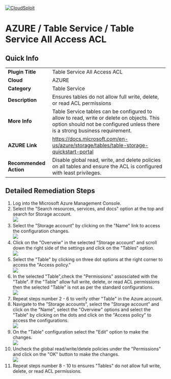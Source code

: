 [![CloudSploit](https://cloudsploit.com/img/logo-new-big-text-100.png "CloudSploit")](https://cloudsploit.com)

# AZURE / Table Service / Table Service All Access ACL

## Quick Info

| | |
|-|-|
| **Plugin Title** | Table Service All Access ACL |
| **Cloud** | AZURE |
| **Category** | Table Service |
| **Description** | Ensures tables do not allow full write, delete, or read ACL permissions |
| **More Info** | Table Service tables can be configured to allow to read, write or delete on objects. This option should not be configured unless there is a strong business requirement. |
| **AZURE Link** | https://docs.microsoft.com/en-us/azure/storage/tables/table-storage-quickstart-portal |
| **Recommended Action** | Disable global read, write, and delete policies on all tables and ensure the ACL is configured with least privileges. |

## Detailed Remediation Steps

1. Log into the Microsoft Azure Management Console.
2. Select the "Search resources, services, and docs" option at the top and search for Storage account. </br> <img src="/resources/azure/tableservice/table-service-all-access-acl/step2.png"/>
3. Select the "Storage account" by clicking on the "Name" link to access the configuration changes. </br> <img src="/resources/azure/tableservice/table-service-all-access-acl/step3.png"/>
4. Click on the "Overveiw" in the selected "Storage account" and scroll down the right side of the settings and click on the "Tables" option.</br> <img src="/resources/azure/tableservice/table-service-all-access-acl/step4.png"/>
5. Select the "Table" by clicking on three dot options at the right corner to access the "Access policy." </br> <img src="/resources/azure/tableservice/table-service-all-access-acl/step5.png"/>
6. In the selected "Table",check the "Permissions" assosciated with the "Table". If the "Table" allow full write, delete, or read ACL permissions then the selected "Table" is not as per the standard configurations.</br> <img src="/resources/azure/tableservice/table-service-all-access-acl/step6.png"/>
7. Repeat steps number 2 - 6 to verify other "Table" in the Azure account. </br>
8. Navigate to the "Storage accounts", select the "Storage account" and click on the "Name", select the "Overview" options and select the "Table" by clicking on the dots and click on the "Access policy" to access the configurations.</br> <img src="/resources/azure/tableservice/table-service-all-access-acl/step8.png"/>
9. On the "Table" configuration select the "Edit" option to make the changes.</br> <img src="/resources/azure/tableservice/table-service-all-access-acl/step9.png"/>
10. Uncheck the global read/write/detele policies under the "Permissions" and click on the "OK" button to make the changes.</br> <img src="/resources/azure/tableservice/table-service-all-access-acl/step10.png"/>
11. Repeat steps number 8 - 10 to ensures "Tables" do not allow full write, delete, or read ACL permissions. </br>

